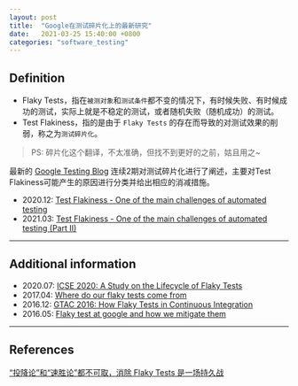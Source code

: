 ```yaml
---
layout: post
title:  "Google在测试碎片化上的最新研究"
date:   2021-03-25 15:40:00 +0800
categories: "software_testing"
---
```


## Definition
- Flaky Tests，指在`被测对象`和`测试条件`都不变的情况下，有时候失败、有时候成功的测试，实际上就是不稳定的测试，或者随机失败（随机成功）的测试。
- Test Flakiness，指的是由于 `Flaky Tests` 的存在而导致的对测试效果的削弱，称之为`测试碎片化`。

> PS: 碎片化这个翻译，不太准确，但找不到更好的之前，姑且用之~

最新的 [Google Testing Blog](https://testing.googleblog.com/) 连续2期对测试碎片化进行了阐述，主要对Test Flakiness可能产生的原因进行分类并给出相应的消减措施。

- 2020.12: [Test Flakiness - One of the main challenges of automated testing](https://testing.googleblog.com/2020/12/test-flakiness-one-of-main-challenges.html)
- 2021.03: [Test Flakiness - One of the main challenges of automated testing (Part II)](https://testing.googleblog.com/2021/03/test-flakiness-one-of-main-challenges.html)

---

## Additional information

- 2020.07: [ICSE 2020: A Study on the Lifecycle of Flaky Tests](https://www.microsoft.com/en-us/research/publication/a-study-on-the-lifecycle-of-flaky-tests/)
- 2017.04: [Where do our flaky tests come from](https://testing.googleblog.com/2016/05/flaky-tests-at-google-and-how-we.html)
- 2016.12: [GTAC 2016: How Flaky Tests in Continuous Integration](https://www.youtube.com/watch?v=CrzpkF1-VsA)
- 2016.05: [Flaky test at google and how we mitigate them](https://testing.googleblog.com/2016/05/flaky-tests-at-google-and-how-we.html)

---

## References
[“投降论”和“速胜论”都不可取，消除 Flaky Tests 是一场持久战](https://mp.weixin.qq.com/s?__biz=MzI4NzczNjkxOQ==&mid=2247483868&idx=1&sn=142ba79e3ecfadd721c1cdec53641d2c&chksm=ebc854e4dcbfddf2)
